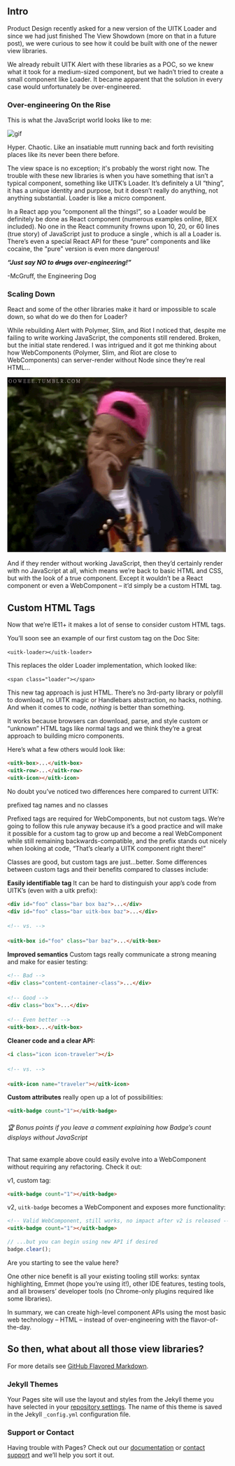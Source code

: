 ## Intro
Product Design recently asked for a new version of the UITK Loader and since we had just finished The View Showdown (more on that in a future post), we were curious to see how it could be built with one of the newer view libraries.

We already rebuilt UITK Alert with these libraries as a POC, so we knew what it took for a medium-sized component, but we hadn’t tried to create a small component like Loader. It became apparent that the solution in every case would unfortunately be over-engineered.

### Over-engineering On the Rise
This is what the JavaScript world looks like to me:

![gif](https://media.giphy.com/media/zZY5PFxJH03Sg/giphy.gif)

Hyper. Chaotic. Like an insatiable mutt running back and forth revisiting places like its never been there before. 

The view space is no exception; it's probably the worst right now. The trouble with these new libraries is when you have something that isn’t a typical component, something like UITK’s Loader. It’s definitely a UI “thing”, it has a unique identity and purpose, but it doesn’t really do anything, not anything substantial. Loader is like a micro component.

In a React app you “component all the things!”, so a Loader would be definitely be done as React component (numerous examples online, BEX included). No one in the React community frowns upon 10, 20, or 60 lines (true story) of JavaScript just to produce a single <span>, which is all a Loader is. There’s even a special React API for these “pure” components and like cocaine, the "pure" version is even more dangerous!
  
  
**_“Just say NO to ~~drugs~~ over-engineering!”_**

-McGruff, the Engineering Dog

### Scaling Down
React and some of the other libraries make it hard or impossible to scale down, so what do we do then for Loader?

While rebuilding Alert with Polymer, Slim, and Riot I noticed that, despite me failing to write working JavaScript, the components still rendered. Broken, but the initial state rendered. I was intrigued and it got me thinking about how WebComponents (Polymer, Slim, and Riot are close to WebComponents) can server-render without Node since they’re real HTML…

![gif](giphy.gif)

And if they render without working JavaScript, then they’d certainly render with no JavaScript at all, which means we’re back to basic HTML and CSS, but with the look of a true component. Except it wouldn’t be a React component or even a WebComponent – it’d simply be a custom HTML tag.

## Custom HTML Tags
Now that we’re IE11+ it makes a lot of sense to consider custom HTML tags.

You’ll soon see an example of our first custom tag on the Doc Site:

`<uitk-loader></uitk-loader>`



This replaces the older Loader implementation, which looked like:

`<span class="loader"></span>`



This new tag approach is just HTML. There’s no 3rd-party library or polyfill to download, no UITK magic or Handlebars abstraction, no hacks, nothing. And when it comes to code, _nothing_ is better than something.

It works because browsers can download, parse, and style custom or “unknown” HTML tags like normal tags and we think they’re a great approach to building micro components.

Here’s what a few others would look like:
```html
<uitk-box>...</uitk-box>
<uitk-row>...</uitk-row>
<uitk-icon></uitk-icon>
```
No doubt you’ve noticed two differences here compared to current UITK:

prefixed tag names and no classes


Prefixed tags are required for WebComponents, but not custom tags. We’re going to follow this rule anyway because it’s a good practice and will make it possible for a custom tag to grow up and become a real WebComponent while still remaining backwards-compatible, and the prefix stands out nicely when looking at code, “That’s clearly a UITK component right there!”

Classes are good, but custom tags are just…better. Some differences between custom tags and their benefits compared to classes include:

**Easily identifiable tag** It can be hard to distinguish your app’s code from UITK’s (even with a uitk prefix):
```html
<div id="foo" class="bar box baz">...</div>
<div id="foo" class="bar uitk-box baz">...</div>

<!-- vs. -->

<uitk-box id="foo" class="bar baz">...</uitk-box>
```
**Improved semantics** Custom tags really communicate a strong meaning and make for easier testing:
```html
<!-- Bad --> 
<div class="content-container-class">...</div> 

<!-- Good --> 
<div class="box">...</div> 

<!-- Even better --> 
<uitk-box>...</uitk-box>
```
**Cleaner code and a clear API:**
```html
<i class="icon icon-traveler"></i> 

<!-- vs. --> 

<uitk-icon name="traveler"></uitk-icon>
```
**Custom attributes** really open up a lot of possibilities:
```html
<uitk-badge count="1"></uitk-badge>
```
###### 🏆 _Bonus points if you leave a comment explaining how Badge’s count displays without JavaScript_

That same example above could easily evolve into a WebComponent without requiring any refactoring. Check it out:

v1, custom tag:
```html
<uitk-badge count="1"></uitk-badge>
```
v2, `uitk-badge` becomes a WebComponent and exposes more functionality:
```html
<!-- Valid WebComponent, still works, no impact after v2 is released -->
<uitk-badge count="1"></uitk-badge>
```
```javascript
// ...but you can begin using new API if desired
badge.clear();
```
Are you starting to see the value here?

One other nice benefit is all your existing tooling still works: syntax highlighting, Emmet (hope you’re using it!), other IDE features, testing tools, and all browsers’ developer tools (no Chrome-only plugins required like some libraries).

In summary, we can create high-level component APIs using the most basic web technology – HTML – instead of over-engineering with the flavor-of-the-day.

## So then, what about all those view libraries?



For more details see [GitHub Flavored Markdown](https://guides.github.com/features/mastering-markdown/).

### Jekyll Themes

Your Pages site will use the layout and styles from the Jekyll theme you have selected in your [repository settings](https://github.com/jfbrennan/blog/settings). The name of this theme is saved in the Jekyll `_config.yml` configuration file.

### Support or Contact

Having trouble with Pages? Check out our [documentation](https://help.github.com/categories/github-pages-basics/) or [contact support](https://github.com/contact) and we’ll help you sort it out.
